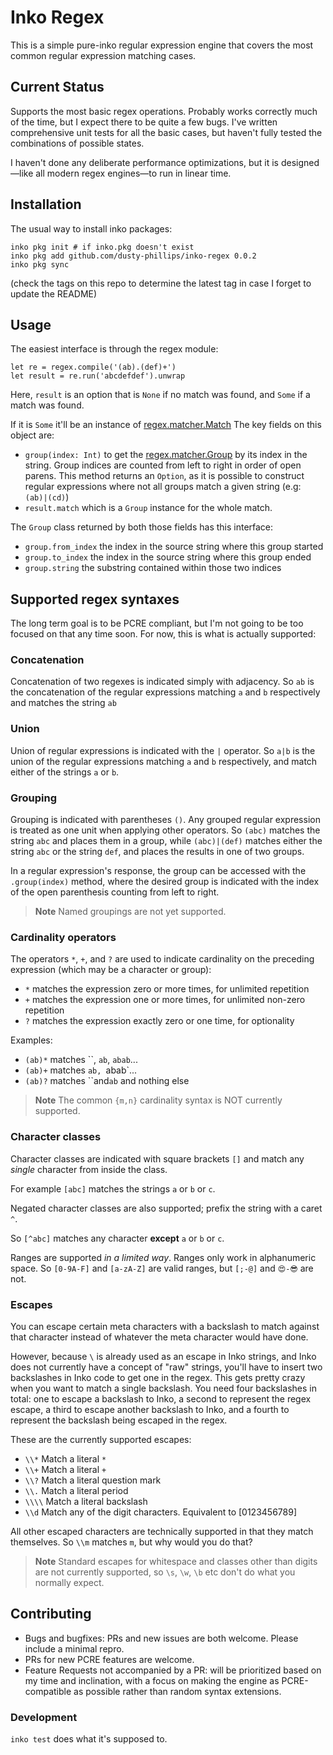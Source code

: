 # Inko Regex

This is a simple pure-inko regular expression engine that covers the most common
regular expression matching cases.

## Current Status

Supports the most basic regex operations. Probably works correctly
much of the time, but I expect there to be quite a few bugs. I've
written comprehensive unit tests for all the basic cases, but haven't
fully tested the combinations of possible states.

I haven't done any deliberate performance optimizations, but it is designed—like all modern regex
engines—to run in linear time.

## Installation

The usual way to install inko packages:

```
inko pkg init # if inko.pkg doesn't exist
inko pkg add github.com/dusty-phillips/inko-regex 0.0.2
inko pkg sync
```

(check the tags on this repo to determine the latest tag in case I forget to update the README)

## Usage

The easiest interface is through the regex module:

```
let re = regex.compile('(ab).(def)+')
let result = re.run('abcdefdef').unwrap
```

Here, `result` is an option that is `None` if no match was found, and `Some` if a match was found.

If it is `Some` it'll be an instance of [regex.matcher.Match](/src/regex/matcher.inko#L82)
The key fields on this object are:

- `group(index: Int)` to get the [regex.matcher.Group](/src/regex/matcher.inko#L5) by its index
  in the string. Group indices are counted from left to right in order of open parens. This method
  returns an `Option`, as it is possible to construct regular expressions where not all groups match a given
  string (e.g: `(ab)|(cd)`)
- `result.match` which is a `Group` instance for the whole match.

The `Group` class returned by both those fields has this interface:

- `group.from_index` the index in the source string where this group started
- `group.to_index` the index in the source string where this group ended
- `group.string` the substring contained within those two indices

## Supported regex syntaxes

The long term goal is to be PCRE compliant, but I'm not going to be too focused on that
any time soon. For now, this is what is actually supported:

### Concatenation

Concatenation of two regexes is indicated simply with adjacency. So `ab` is the concatenation of
the regular expressions matching `a` and `b` respectively and matches the string `ab`

### Union

Union of regular expressions is indicated with the `|` operator. So `a|b` is the union
of the regular expressions matching `a` and `b` respectively, and match either of the strings `a` or `b`.

### Grouping

Grouping is indicated with parentheses `()`. Any grouped regular expression is treated as one
unit when applying other operators. So `(abc)` matches the string `abc` and places them
in a group, while `(abc)|(def)` matches either the string `abc` or the string `def`, and places
the results in one of two groups.

In a regular expression's response, the group can be accessed with the `.group(index)` method,
where the desired group is indicated with the index of the open parenthesis counting from left to right.

> **Note**
> Named groupings are not yet supported.

### Cardinality operators

The operators `*`, `+`, and `?` are used to indicate cardinality on the preceding expression
(which may be a character or group):

- `*` matches the expression zero or more times, for unlimited repetition
- `+` matches the expression one or more times, for unlimited non-zero repetition
- `?` matches the expression exactly zero or one time, for optionality

Examples:

- `(ab)*` matches ``, `ab`, `abab`...
- `(ab)+` matches `ab, `abab`...
- `(ab)?` matches ``and`ab` and nothing else

> **Note**
> The common `{m,n}` cardinality syntax is NOT currently supported.

### Character classes

Character classes are indicated with square brackets `[]` and match any _single_ character
from inside the class.

For example `[abc]` matches the strings `a` or `b` or `c`.

Negated character classes are also supported; prefix the string with a caret `^`.

So `[^abc]` matches any character **except** `a` or `b` or `c`.

Ranges are supported _in a limited way_. Ranges only work in alphanumeric space.
So `[0-9A-F]` and `[a-zA-Z]` are valid ranges, but `[;-@]` and `😍-😎` are not.

### Escapes

You can escape certain meta characters with a backslash to match against that character
instead of whatever the meta character would have done.

However, because `\` is already used as an escape in Inko strings, and Inko does not currently
have a concept of "raw" strings, you'll have to insert two backslashes in Inko code to get
one in the regex. This gets pretty crazy when you want to match a single backslash. You need
four backslashes in total: one to escape a backslash to Inko, a second to represent the regex
escape, a third to escape another backslash to Inko, and a fourth to represent the backslash
being escaped in the regex.

These are the currently supported escapes:

- `\\*` Match a literal `*`
- `\\+` Match a literal `+`
- `\\?` Match a literal question mark
- `\\.` Match a literal period
- `\\\\` Match a literal backslash
- `\\d` Match any of the digit characters. Equivalent to [0123456789]

All other escaped characters are technically supported in that they match themselves.
So `\\m` matches `m`, but why would you do that?

> **Note**
> Standard escapes for whitespace and classes other than digits are not currently supported, so `\s`, `\w`, `\b`
> etc don't do what you normally expect.

## Contributing

- Bugs and bugfixes: PRs and new issues are both welcome. Please include a minimal repro.
- PRs for new PCRE features are welcome.
- Feature Requests not accompanied by a PR: will be prioritized based on my time and inclination, with a focus on making the engine as PCRE-compatible as possible rather than random syntax extensions.

### Development

`inko test` does what it's supposed to.
